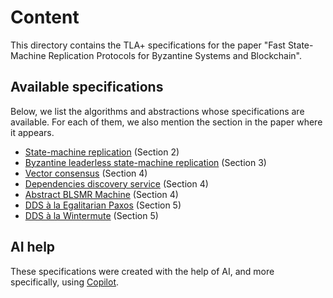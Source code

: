 # Content

This directory contains the TLA+ specifications for the paper "Fast State-Machine Replication Protocols for Byzantine Systems and Blockchain".

## Available specifications

Below, we list the algorithms and abstractions whose specifications are available.
For each of them, we also mention the section in the paper where it appears.

- [State-machine replication](SMR.tla) (Section 2)
- [Byzantine leaderless state-machine replication](BLSMR.tla) (Section 3)
- [Vector consensus](VectorConsensus.tla) (Section 4)
- [Dependencies discovery service](DDS.tla) (Section 4)
- [Abstract BLSMR Machine](Machine.tla) (Section 4)
- [DDS à la Egalitarian Paxos](EPaxos.tla) (Section 5)
- [DDS à la Wintermute](EPaxos.tla) (Section 5)

## AI help

These specifications were created with the help of AI, and more specifically, using [Copilot](https://github.com/copilot).
